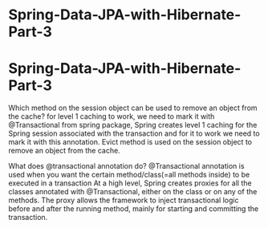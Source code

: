 # Spring-Data-JPA-with-Hibernate-Part-3
# Spring-Data-JPA-with-Hibernate-Part-3


Which method on the session object can be used to remove an object from the cache?
   for level 1 caching to work, we need to mark it with @Transactional from spring package,
	 Spring creates level 1 caching for the Spring session associated with the transaction and for it to work we need to mark it with this annotation.
  Evict method is used on the session object to remove an object from the cache.


What does @transactional annotation do?
@Transactional annotation is used
	when you want the certain method/class(=all methods inside) to be executed in a transaction
  At a high level, Spring creates proxies for all the classes annotated with @Transactional, either on the class or on any of the methods. The proxy allows the framework to inject transactional logic before and after the running method, mainly for starting and committing the transaction.
